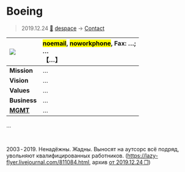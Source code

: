 # Boeing
> 2019.12.24 [🚀](../../index/index.md) [despace](../index.md) → [Contact](../contact.md)

|[![](file/cooperation//_logo1_thumb.webp)](file/cooperation//_logo1.webp)|<mark>noemail</mark>, <mark>noworkphone</mark>, Fax: …;<br> *…*<br> 【…】|
|:--|:--|
|**Mission**|…|
|**Vision**|…|
|**Values**|…|
|**Business**|…|
|**[MGMT](../mgmt.md)**|…|

…

<p style="page-break-after:always"> </p>

2003 ‑ 2019. Ненадёжны. Жадны. Выносят на аутсорс всё подряд, увольняют квалифицированных работников. (<https://lazy-flyer.livejournal.com/811084.html>, архив [от 2019.12.24 ❐](../f/contact/b/boeing_doc001.pdf))

